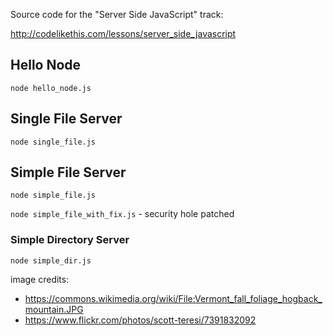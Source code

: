 
Source code for the "Server Side JavaScript" track:

http://codelikethis.com/lessons/server_side_javascript


## Hello Node

`node hello_node.js`


## Single File Server

`node single_file.js`


## Simple File Server

`node simple_file.js`

`node simple_file_with_fix.js`  - security hole patched


### Simple Directory Server

`node simple_dir.js`

image credits:
* https://commons.wikimedia.org/wiki/File:Vermont_fall_foliage_hogback_mountain.JPG
* https://www.flickr.com/photos/scott-teresi/7391832092
